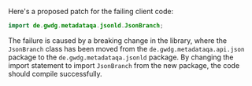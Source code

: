 Here's a proposed patch for the failing client code:

```java
import de.gwdg.metadataqa.jsonld.JsonBranch;
```

The failure is caused by a breaking change in the library, where the `JsonBranch` class has been moved from the `de.gwdg.metadataqa.api.json` package to the `de.gwdg.metadataqa.jsonld` package. By changing the import statement to import `JsonBranch` from the new package, the code should compile successfully.